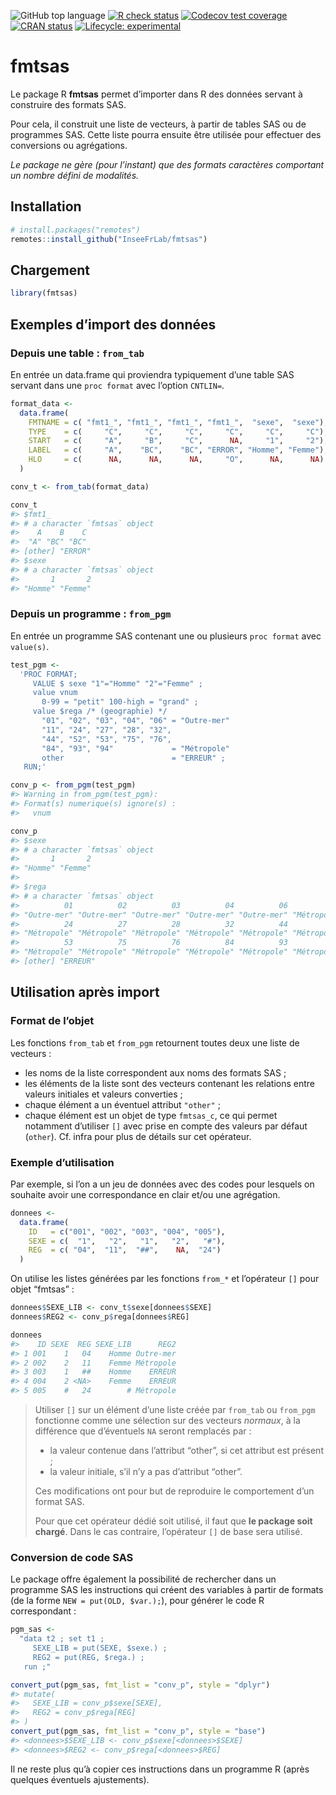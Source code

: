 
<!-- README.md is generated from README.Rmd. Please edit that file -->

<!-- badges: start -->

![GitHub top
language](https://img.shields.io/github/languages/top/InseeFrLab/fmtsas)
[![R check
status](https://github.com/InseeFrLab/fmtsas/workflows/R-CMD-check/badge.svg)](https://github.com/InseeFrLab/fmtsas/actions/workflows/check-release.yaml)
[![Codecov test
coverage](https://codecov.io/gh/InseeFrLab/fmtsas/branch/master/graph/badge.svg)](https://codecov.io/gh/InseeFrLab/fmtsas?branch=master)
[![CRAN
status](https://www.r-pkg.org/badges/version/fmtsas)](https://cran.r-project.org/package=fmtsas)
[![Lifecycle:
experimental](https://img.shields.io/badge/lifecycle-experimental-orange.svg)](https://www.tidyverse.org/lifecycle/#experimental)
<!-- badges: end -->

<!-- ![](https://gitlab.insee.fr/uploads/-/system/project/avatar/1134/visuel_fmt_sas.png?width=64) -->

# fmtsas

Le package R **fmtsas** permet d’importer dans R des données servant à
construire des formats SAS.

Pour cela, il construit une liste de vecteurs, à partir de tables SAS ou
de programmes SAS. Cette liste pourra ensuite être utilisée pour
effectuer des conversions ou agrégations.

*Le package ne gère (pour l’instant) que des formats caractères
comportant un nombre défini de modalités.*

## Installation

``` r
# install.packages("remotes")
remotes::install_github("InseeFrLab/fmtsas")
```

## Chargement

``` r
library(fmtsas)
```

## Exemples d’import des données

### Depuis une table : `from_tab`

En entrée un data.frame qui proviendra typiquement d’une table SAS
servant dans une `proc format` avec l’option `CNTLIN=`.

``` r
format_data <- 
  data.frame(
    FMTNAME = c( "fmt1_", "fmt1_", "fmt1_", "fmt1_",  "sexe",  "sexe"),
    TYPE    = c(     "C",     "C",     "C",     "C",     "C",     "C"),
    START   = c(     "A",     "B",     "C",      NA,     "1",     "2"),
    LABEL   = c(     "A",    "BC",    "BC", "ERROR", "Homme", "Femme"),
    HLO     = c(      NA,      NA,      NA,     "O",      NA,      NA)
  )

conv_t <- from_tab(format_data)

conv_t
#> $fmt1_
#> # a character `fmtsas` object
#>    A    B    C 
#>  "A" "BC" "BC" 
#> [other] "ERROR"
#> $sexe
#> # a character `fmtsas` object
#>       1       2 
#> "Homme" "Femme"
```

### Depuis un programme : `from_pgm`

En entrée un programme SAS contenant une ou plusieurs `proc format` avec
`value(s)`.

``` r
test_pgm <-
  'PROC FORMAT;
     VALUE $ sexe "1"="Homme" "2"="Femme" ;
     value vnum
       0-99 = "petit" 100-high = "grand" ; 
     value $rega /* (geographie) */
       "01", "02", "03", "04", "06" = "Outre-mer"
       "11", "24", "27", "28", "32",
       "44", "52", "53", "75", "76",
       "84", "93", "94"             = "Métropole"
       other                        = "ERREUR" ;
   RUN;'

conv_p <- from_pgm(test_pgm)
#> Warning in from_pgm(test_pgm): 
#> Format(s) numerique(s) ignore(s) :
#>   vnum

conv_p
#> $sexe
#> # a character `fmtsas` object
#>       1       2 
#> "Homme" "Femme" 
#> 
#> $rega
#> # a character `fmtsas` object
#>          01          02          03          04          06          11 
#> "Outre-mer" "Outre-mer" "Outre-mer" "Outre-mer" "Outre-mer" "Métropole" 
#>          24          27          28          32          44          52 
#> "Métropole" "Métropole" "Métropole" "Métropole" "Métropole" "Métropole" 
#>          53          75          76          84          93          94 
#> "Métropole" "Métropole" "Métropole" "Métropole" "Métropole" "Métropole" 
#> [other] "ERREUR"
```

## Utilisation après import

### Format de l’objet

Les fonctions `from_tab` et `from_pgm` retournent toutes deux une liste
de vecteurs :

  - les noms de la liste correspondent aux noms des formats SAS ;
  - les éléments de la liste sont des vecteurs contenant les relations
    entre valeurs initiales et valeurs converties ;
  - chaque élément a un éventuel attribut `"other"` ;
  - chaque élément est un objet de type `fmtsas_c`, ce qui permet
    notamment d’utiliser `[]` avec prise en compte des valeurs par
    défaut (`other`). Cf. infra pour plus de détails sur cet opérateur.

### Exemple d’utilisation

Par exemple, si l’on a un jeu de données avec des codes pour lesquels on
souhaite avoir une correspondance en clair et/ou une agrégation.

``` r
donnees <-
  data.frame(
    ID   = c("001", "002", "003", "004", "005"),
    SEXE = c(  "1",   "2",   "1",   "2",   "#"),
    REG  = c( "04",  "11",  "##",    NA,  "24")
  )
```

On utilise les listes générées par les fonctions `from_*` et l’opérateur
`[]` pour objet “fmtsas” :

``` r
donnees$SEXE_LIB <- conv_t$sexe[donnees$SEXE]
donnees$REG2 <- conv_p$rega[donnees$REG]

donnees
#>    ID SEXE  REG SEXE_LIB      REG2
#> 1 001    1   04    Homme Outre-mer
#> 2 002    2   11    Femme Métropole
#> 3 003    1   ##    Homme    ERREUR
#> 4 004    2 <NA>    Femme    ERREUR
#> 5 005    #   24        # Métropole
```

> Utiliser `[]` sur un élément d’une liste créée par `from_tab` ou
> `from_pgm` fonctionne comme une sélection sur des vecteurs *normaux*,
> à la différence que d’éventuels `NA` seront remplacés par :
> 
>   - la valeur contenue dans l’attribut “other”, si cet attribut est
>     présent ;
>   - la valeur initiale, s’il n’y a pas d’attribut “other”.
> 
> Ces modifications ont pour but de reproduire le comportement d’un
> format SAS.
> 
> Pour que cet opérateur dédié soit utilisé, il faut que **le package
> soit chargé**. Dans le cas contraire, l’opérateur `[]` de base sera
> utilisé.

### Conversion de code SAS

Le package offre également la possibilité de rechercher dans un
programme SAS les instructions qui créent des variables à partir de
formats (de la forme `NEW = put(OLD, $var.);`), pour générer le code R
correspondant :

``` r
pgm_sas <-
  "data t2 ; set t1 ;
     SEXE_LIB = put(SEXE, $sexe.) ;
     REG2 = put(REG, $rega.) ;
   run ;"

convert_put(pgm_sas, fmt_list = "conv_p", style = "dplyr")
#> mutate(
#>   SEXE_LIB = conv_p$sexe[SEXE],
#>   REG2 = conv_p$rega[REG]
#> )
convert_put(pgm_sas, fmt_list = "conv_p", style = "base")
#> <donnees>$SEXE_LIB <- conv_p$sexe[<donnees>$SEXE]
#> <donnees>$REG2 <- conv_p$rega[<donnees>$REG]
```

Il ne reste plus qu’à copier ces instructions dans un programme R (après
quelques éventuels ajustements).
